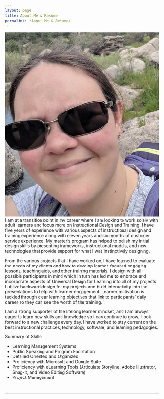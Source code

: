 ```yaml
---
layout: page
title: About Me & Resume
permalink: /About Me & Resume/
---
```


<img class="col one right" src="/img/Me.jpg">

<br/>
I am at a transition point in my career where I am looking to work solely with adult learners and focus more on Instructional Design and Training. I have five years of experience with various aspects of instructional design and training experience along with eleven years and six months of customer service experience. My master’s program has helped to polish my initial design skills by presenting frameworks, instructional models, and new technologies that provide support for what I was instinctively designing.

From the various projects that I have worked on, I have learned to evaluate the needs of my clients and how to develop learner-focused engaging lessons, teaching aids, and other training materials. I design with all possible participants in mind which in turn has led me to embrace and incorporate aspects of Universal Design for Learning into all of my projects. I utilize backward design for my projects and build interactivity into the presentations to help with learner engagement. Learner motivation is tackled through clear learning objectives that link to participants’ daily career so they can see the worth of the training.

I am a strong supporter of the lifelong learner mindset, and I am always eager to learn new skills and knowledge so I can continue to grow. I look forward to a new challenge every day. I have worked to stay current on the best instructional practices, technology, software, and learning pedagogies.

Summary of Skills:
<ul style ="list-style'type:disc">
    <li>Learning Management Systems</li>
    <li>Public Speaking and Program Facilitation</li>
    <li>Detailed Oriented and Organized</li>
    <li>Proficiency with Microsoft and Google Suite</li>
    <li>Proficiency with eLearning Tools (Articulate Storyline, Adobe Illustrator, Snag-it, and Video Editing Software)</li>
    <li>Project Management</li>
</ul>

<br/>
<hr/>
<br/>
<span class="contacticon center">
	<a href="mailto:MelSuit73@gmail.com"><i class="fa fa-envelope-square"></i></a>
	<a href="https://www.linkedin.com/in/melissa-suit-33a601183" target="_blank"><i class="fa fa-linkedin-square"></i></a>
</span>

<div class="col three caption">
</div>

